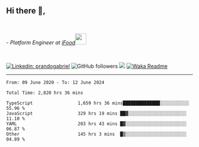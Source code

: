 <h2>Hi there  👋,</h2> </br>

<p><em>- Platform Engineer at <a href="https://www.ifood.com.br/">iFood</a><img src="https://media.giphy.com/media/WUlplcMpOCEmTGBtBW/giphy.gif" width="30"> 
</em></p></br>


[![Linkedin: prandogabriel](https://img.shields.io/badge/-prandogabriel-blue?style=flat-square&logo=Linkedin&logoColor=white&link=https://www.linkedin.com/in/prandogabriel/)](https://www.linkedin.com/in/prandogabriel)
![GitHub followers](https://img.shields.io/github/followers/prandogabriel?label=Follow&style=social)
![](https://visitor-badge.glitch.me/badge?page_id=prandogabriel.prandogabriel)
[![Waka Readme](https://github.com/prandogabriel/prandogabriel/actions/workflows/update-stats.yml.yml/badge.svg)](https://github.com/prandogabriel/prandogabriel/actions/workflows/update-stats.yml.yml)

---

<!--START_SECTION:waka-->

```golang
From: 09 June 2020 - To: 12 June 2024

Total Time: 2,820 hrs 36 mins

TypeScript                 1,659 hrs 36 mins██████████████░░░░░░░░░░░   55.96 %
JavaScript                 329 hrs 19 mins ██▓░░░░░░░░░░░░░░░░░░░░░░   11.10 %
YAML                       203 hrs 43 mins █▓░░░░░░░░░░░░░░░░░░░░░░░   06.87 %
Other                      145 hrs 3 mins  █▒░░░░░░░░░░░░░░░░░░░░░░░   04.89 %
```

<!--END_SECTION:waka-->

